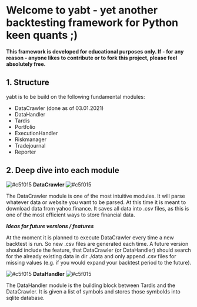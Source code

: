 # Welcome to **yabt** - yet another backtesting framework for Python keen quants ;) 

**This framework is developed for educational purposes only. If - for any reason - anyone likes to contribute or to fork this project, please feel absolutely free.**

## 1. Structure
yabt is to be build on the following fundamental modules:
* DataCrawler (done as of 03.01.2021)
* DataHandler
* Tardis
* Portfolio
* ExecutionHandler
* Riskmanager
* Tradejournal
* Reporter

## 2. Deep dive into each module
![#c5f015](https://via.placeholder.com/15/c5f015/000000?text=+) **DataCrawler**  ![#c5f015](https://via.placeholder.com/15/c5f015/000000?text=+)       

The DataCrawler module is one of the most intuitive modules. It will parse whatever data or website you want to be parsed. At this time it is meant to download data from yahoo.finance.
It saves all data into .csv files, as this is one of the most efficient ways to store financial data.

***Ideas for future versions / features***

At the moment it is planned to execute DataCrawler every time a new backtest is run. So new .csv files are generated each time. A future version should include the feature, that DataCrawler (or DataHandler) should search for the already existing data in dir ./data and only append .csv files for missing values (e.g. if you would expand your backtest period to the future).



![#c5f015](https://via.placeholder.com/15/c5f015/000000?text=+) **DataHandler** ![#c5f015](https://via.placeholder.com/15/c5f015/000000?text=+)    

The DataHandler module is the building block between Tardis and the DataCrawler. It is given a list of symbols and stores those symbolds into sqlite database.
